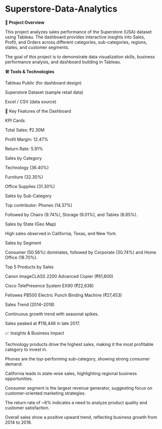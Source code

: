 # Superstore-Data-Analytics
**📌 **Project Overview****

This project analyzes sales performance of the Superstore (USA) dataset using Tableau. The dashboard provides interactive insights into Sales, Profit, and Orders across different categories, sub-categories, regions, states, and customer segments.

The goal of this project is to demonstrate data visualization skills, business performance analysis, and dashboard building in Tableau.

**🛠️ Tools & Technologies**

Tableau Public (for dashboard design)

Superstore Dataset (sample retail data)

Excel / CSV (data source)

🔑 Key Features of the Dashboard

KPI Cards

Total Sales: ₹2.30M

Profit Margin: 12.47%

Return Rate: 5.91%

Sales by Category

Technology (36.40%)

Furniture (32.30%)

Office Supplies (31.30%)

Sales by Sub-Category

Top contributor: Phones (14.37%)

Followed by Chairs (9.74%), Storage (9.01%), and Tables (8.85%).

Sales by State (Geo Map)

High sales observed in California, Texas, and New York.

Sales by Segment

Consumer (50.56%) dominates, followed by Corporate (30.74%) and Home Office (18.70%).

Top 5 Products by Sales

Canon imageCLASS 2200 Advanced Copier (₹61,600)

Cisco TelePresence System EX90 (₹22,638)

Fellowes PB500 Electric Punch Binding Machine (₹27,453)

Sales Trend (2014–2018)

Continuous growth trend with seasonal spikes.

Sales peaked at ₹118,448 in late 2017.

📈 Insights & Business Impact

Technology products drive the highest sales, making it the most profitable category to invest in.

Phones are the top-performing sub-category, showing strong consumer demand.

California leads in state-wise sales, highlighting regional business opportunities.

Consumer segment is the largest revenue generator, suggesting focus on customer-oriented marketing strategies.

The return rate of ~6% indicates a need to analyze product quality and customer satisfaction.

Overall sales show a positive upward trend, reflecting business growth from 2014 to 2018.
